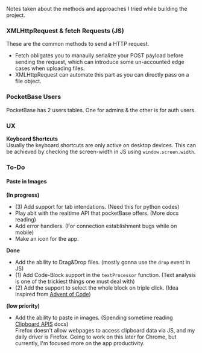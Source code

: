 Notes taken about the methods and approaches I tried while building the project.

### XMLHttpRequest & fetch Requests (JS)

These are the common methods to send a HTTP request.

* Fetch obligates you to manaully serialize your POST payload before sending the request, which can introduce some un-accounted edge cases when uploading files.
* XMLHttpRequest can automate this part as you can directly pass on a file object.

### PocketBase Users

PocketBase has 2 users tables. One for admins & the other is for auth users.

### UX

**Keyboard Shortcuts**<br>
Usually the keyboard shortcuts are only active on desktop devices. This can be achieved by checking the screen-width in JS using `window.screen.width`.

### To-Do

#### Paste in Images

**(In progress)**
* (3) Add support for tab intendations. (Need this for python codes)
* Play abit with the realtime API that pocketBase offers. (More docs reading)
* Add error handlers. (For connection establishment bugs while on mobile)
* Make an icon for the app.


**Done**
* Add the ability to Drag&Drop files. (mostly gonna use the `drop` event in JS)
* (1) Add Code-Block support in the `textProcessor` function. (Text analysis is one of the trickiest things one must deal with)
* (2) Add the support to select the whole block on triple click. (Idea inspired from [Advent of Code](https://xzansite.cyclic.app/blog/Programming/Events/Advent%20of%20Code%202022))


**(low priority)**
* Add the ability to paste in images. (Spending sometime reading [Clipboard APIS](https://w3c.github.io/clipboard-apis/) docs)<br>
Firefox doesn't allow webpages to access clipboard data via JS, and my daily driver is Firefox. Going to work on this later for Chrome, but currently, I'm focused more on the app productivity.